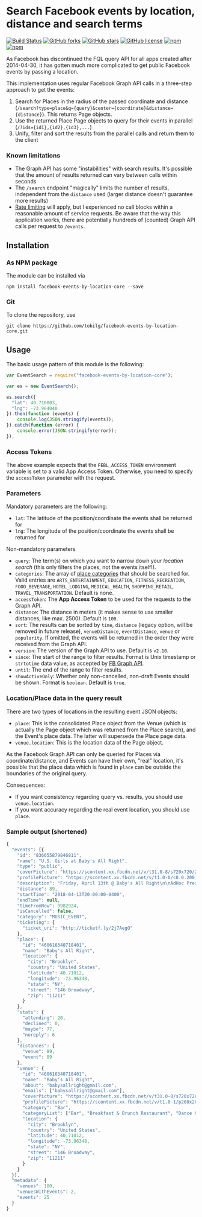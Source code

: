 # Search Facebook events by location, distance and search terms

[![Build Status](https://travis-ci.org/tobilg/facebook-events-by-location-core.svg?branch=master)](https://travis-ci.org/tobilg/facebook-events-by-location-core)
[![GitHub forks](https://img.shields.io/github/forks/tobilg/facebook-events-by-location-core.svg)](https://github.com/tobilg/facebook-events-by-location-core/network)
[![GitHub stars](https://img.shields.io/github/stars/tobilg/facebook-events-by-location-core.svg)](https://github.com/tobilg/facebook-events-by-location-core/stargazers)
[![GitHub license](https://img.shields.io/badge/license-MIT-blue.svg)](https://raw.githubusercontent.com/tobilg/facebook-events-by-location-core/master/LICENSE)
[![npm](https://img.shields.io/npm/v/facebook-events-by-location-core.svg)]()
[![npm](https://img.shields.io/npm/dt/facebook-events-by-location-core.svg)]()

As Facebook has discontinued the FQL query API for all apps created after 2014-04-30, it has gotten much more complicated to get public Facebook events by passing a location.

This implementation uses regular Facebook Graph API calls in a three-step approach to get the events:

1. Search for Places in the radius of the passed coordinate and distance (`/search?type=place&q={query}&center={coordinate}&distance={distance}`). This returns Page objects.
2. Use the returned Place Page objects to query for their events in parallel (`/?ids={id1},{id2},{id3},...`)
3. Unify, filter and sort the results from the parallel calls and return them to the client

### Known limitations

* The Graph API has some "instabilities" with search results. It's possible that the amount of results returned can vary between calls within seconds
* The `/search` endpoint "magically" limits the number of results, independent from the `distance` used (larger distance doesn't guarantee more results)
* [Rate limiting](https://developers.facebook.com/docs/graph-api/advanced/rate-limiting) will apply, but I experienced no call blocks within a reasonable amount of service requests. Be aware that the way this application works, there are potentially hundreds of (counted) Graph API calls per request to `/events`.

## Installation

### As NPM package

The module can be installed via 

`npm install facebook-events-by-location-core --save`

### Git

To clone the repository, use

`git clone https://github.com/tobilg/facebook-events-by-location-core.git`

## Usage

The basic usage pattern of this module is the following:

```javascript
var EventSearch = require("facebook-events-by-location-core");

var es = new EventSearch();

es.search({
  "lat": 40.710803,
  "lng": -73.964040
}).then(function (events) {
    console.log(JSON.stringify(events));
}).catch(function (error) {
    console.error(JSON.stringify(error));
});
```

### Access Tokens

The above example expects that the `FEBL_ACCESS_TOKEN` environment variable is set to a valid App Access Token. Otherwise, you need to specify the `accessToken` parameter with the request.

### Parameters

Mandatory parameters are the following:

* `lat`: The latitude of the position/coordinate the events shall be returned for
* `lng`: The longitude of the position/coordinate the events shall be returned for

Non-mandatory parameters

* `query`: The term(s) on which you want to narrow down your *location search* (this only filters the places, not the events itself!).
* `categories`: The array of [place categories](https://developers.facebook.com/docs/places/web/search#categories) that should be searched for. Valid entries are `ARTS_ENTERTAINMENT`, `EDUCATION`, `FITNESS_RECREATION`, `FOOD_BEVERAGE`, `HOTEL_LODGING`, `MEDICAL_HEALTH`, `SHOPPING_RETAIL`, `TRAVEL_TRANSPORTATION`. Default is none.  
* `accessToken`: The **App Access Token** to be used for the requests to the Graph API.
* `distance`: The distance in meters (it makes sense to use smaller distances, like max. 2500). Default is `100`.
* `sort`: The results can be sorted by `time`, `distance` (legacy option, will be removed in future release), `venueDistance`, `eventDistance`, `venue` or `popularity`. If omitted, the events will be returned in the order they were received from the Graph API.
* `version`: The version of the Graph API to use. Default is `v2.10`.
* `since`: The start of the range to filter results. Format is Unix timestamp or `strtotime` data value, as accepted by [FB Graph API](https://developers.facebook.com/docs/graph-api/using-graph-api#time).
* `until`: The end of the range to filter results.
* `showActiveOnly`: Whether only non-cancelled, non-draft Events should be shown. Format is `boolean`. Default is `true`.

### Location/Place data in the query result

There are two types of locations in the resulting event JSON objects:

* `place`: This is the consolidated Place object from the Venue (which is actually the Page object which was returned from the Place search), and the Event's place data. The latter will supersede the Place page data.
* `venue.location`: This is the location data of the Page object.

As the Facebook Graph API can only be queried for Places via coordinate/distance, and Events can have their own, "real" location, it's possible that the place data which is found in `place` can be outside the boundaries of the original query. 

Consequences:
* If you want consistency regarding query vs. results, you should use `venue.location`. 
* If you want accuracy regarding the real event location, you should use `place`.  

### Sample output (shortened)

```javascript
{
  "events": [{
    "id": "836655879846811",
    "name": "U.S. Girls at Baby's All Right",
    "type": "public",
    "coverPicture": "https://scontent.xx.fbcdn.net/v/t31.0-8/s720x720/24883312_1521878931228093_3223523563973203944_o.jpg?oh=9bc3e5c5d45e39c542b057b92df95243&oe=5AC0353F",
    "profilePicture": "https://scontent.xx.fbcdn.net/v/t1.0-0/c0.0.200.200/p200x200/24862268_1521878931228093_3223523563973203944_n.jpg?oh=23ec7dc943402ec7e0137f2d17f27719&oe=5AC246F8",
    "description": "Friday, April 13th @ Baby's All Right\n\nAdHoc Presents\n\nU.S. Girls\n\nTickets:  http://ticketf.ly/2j7AegO\n\n| Baby's All Right |\n146 Broadway @ Bedford Ave | Williamsburg, Brooklyn \nJMZ-Marcy, L-Bedford, G-Broadway | 8pm | $12 | 21+\n\nCheck out our calendar and sign up for our mailing list http://adhocpresents.com/",
    "distance": 89,
    "startTime": "2018-04-13T20:00:00-0400",
    "endTime": null,
    "timeFromNow": 9982924,
    "isCancelled": false,
    "category": "MUSIC_EVENT",
    "ticketing": {
      "ticket_uri": "http://ticketf.ly/2j7AegO"
    },
    "place": {
      "id": "460616340718401",
      "name": "Baby's All Right",
      "location": {
        "city": "Brooklyn",
        "country": "United States",
        "latitude": 40.71012,
        "longitude": -73.96348,
        "state": "NY",
        "street": "146 Broadway",
        "zip": "11211"
      }
    },
    "stats": {
      "attending": 20,
      "declined": 0,
      "maybe": 77,
      "noreply": 6
    },
    "distances": {
      "venue": 89,
      "event": 89
    },
    "venue": {
      "id": "460616340718401",
      "name": "Baby's All Right",
      "about": "babysallright@gmail.com",
      "emails": ["babysallright@gmail.com"],
      "coverPicture": "https://scontent.xx.fbcdn.net/v/t31.0-8/s720x720/20507438_1418517768261582_7945740169309872258_o.jpg?oh=24280a4732605e140c227db955c8d5e0&oe=5AC6B878",
      "profilePicture": "https://scontent.xx.fbcdn.net/v/t1.0-1/p200x200/1480734_642185745894792_5820988503650852577_n.png?oh=c6e72b8a5645644e7dd3eb3d2161329f&oe=5AC0CD2D",
      "category": "Bar",
      "categoryList": ["Bar", "Breakfast & Brunch Restaurant", "Dance & Night Club"],
      "location": {
        "city": "Brooklyn",
        "country": "United States",
        "latitude": 40.71012,
        "longitude": -73.96348,
        "state": "NY",
        "street": "146 Broadway",
        "zip": "11211"
      }
    }
  }],
  "metadata": {
    "venues": 100,
    "venuesWithEvents": 2,
    "events": 25
  }
}
```